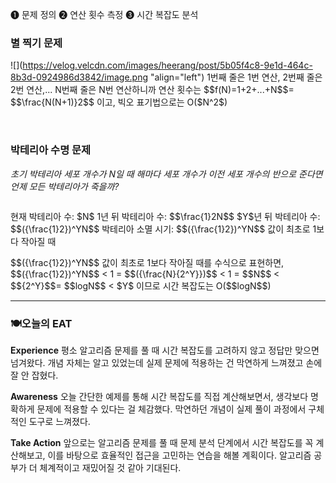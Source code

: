 <p>❶ 문제 정의
❷ 연산 횟수 측정
❸ 시간 복잡도 분석</p>
<h3 id="별-찍기-문제">별 찍기 문제</h3>
<p>![](<a href="https://velog.velcdn.com/images/heerang/post/5b05f4c8-9e1d-464c-8b3d-0924986d3842/image.png">https://velog.velcdn.com/images/heerang/post/5b05f4c8-9e1d-464c-8b3d-0924986d3842/image.png</a> &quot;align=&quot;left&quot;)
1번째 줄은 1번 연산, 2번째 줄은 2번 연산,... N번째 줄은 N번 연산하니까 
연산 횟수는 $$f(N)=1+2+...+N$$= $$\frac{N(N+1)}2$$ 이고, 빅오 표기법으로는 O($N^2$)</p>
<p><br /></p>
<h3 id="박테리아-수명-문제">박테리아 수명 문제</h3>
<p><em>초기 박테리아 세포 개수가 N일 때 해마다 세포 개수가 이전 세포 개수의 반으로 준다면 언제 모든 박테리아가 죽을까?</em></p>
<p><img alt="" src="https://velog.velcdn.com/images/heerang/post/fbf3e62d-defa-4b1e-89f5-d67b320a052a/image.png" /></p>
<p>현재 박테리아 수: $N$
1년 뒤 박테리아 수: $$\frac{1}2N$$
$Y$년 뒤 박테리아 수: $$({\frac{1}2})^YN$$
박테리아 소멸 시기: $$({\frac{1}2})^YN$$ 값이 최초로 1보다 작아질 때
<img alt="" src="https://velog.velcdn.com/images/heerang/post/b4e61146-3480-431d-8563-1d28f713cf5b/image.png" /></p>
<p>$$({\frac{1}2})^YN$$ 값이 최초로 1보다 작아질 때를 수식으로 표현하면,
$$({\frac{1}2})^YN$$ &lt; 1 = $$({\frac{N}{2^Y}})$$ &lt; 1 = $$N$$ &lt; $${2^Y}$$=  $$logN$$ &lt; $Y$ 이므로 시간 복잡도는 O($$logN$$)
<br /></p>
<hr />
<h3 id="🍽️오늘의-eat">🍽️오늘의 EAT</h3>
<p><strong>Experience</strong>
평소 알고리즘 문제를 풀 때 시간 복잡도를 고려하지 않고 정답만 맞으면 넘겨왔다. 개념 자체는 알고 있었는데 실제 문제에 적용하는 건 막연하게 느껴졌고 손에 잘 안 잡혔다.</p>
<p><strong>Awareness</strong>
오늘 간단한 예제를 통해 시간 복잡도를 직접 계산해보면서, 생각보다 명확하게 문제에 적용할 수 있다는 걸 체감했다. 막연하던 개념이 실제 풀이 과정에서 구체적인 도구로 느껴졌다.</p>
<p><strong>Take Action</strong>
앞으로는 알고리즘 문제를 풀 때 문제 분석 단계에서 시간 복잡도를 꼭 계산해보고, 이를 바탕으로 효율적인 접근을 고민하는 연습을 해볼 계획이다. 알고리즘 공부가 더 체계적이고 재밌어질 것 같아 기대된다.</p>
